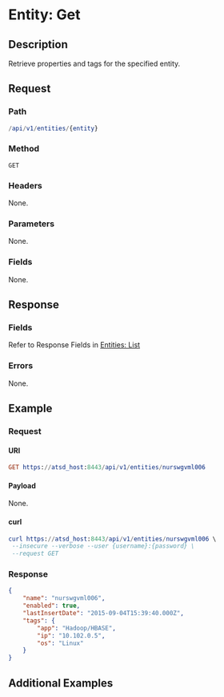 # Entity: Get

## Description 

Retrieve properties and tags for the specified entity.

## Request

### Path 

```elm
/api/v1/entities/{entity}
```

### Method 

```
GET
```

### Headers 

None.

### Parameters

None.

### Fields 

None.

## Response

### Fields

Refer to Response Fields in [Entities: List](list.md)

### Errors

None.

## Example

### Request

#### URI

```elm
GET https://atsd_host:8443/api/v1/entities/nurswgvml006
```
#### Payload

None.

#### curl 

```elm
curl https://atsd_host:8443/api/v1/entities/nurswgvml006 \
 --insecure --verbose --user {username}:{password} \
 --request GET
```

### Response

```json
{
    "name": "nurswgvml006",
    "enabled": true,
    "lastInsertDate": "2015-09-04T15:39:40.000Z",
    "tags": {
        "app": "Hadoop/HBASE",
        "ip": "10.102.0.5",
        "os": "Linux"
    }
}
```

## Additional Examples
